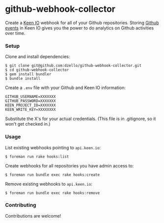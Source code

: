 # github-webhook-collector

Create a [Keen IO](https://keen.io/) webhook for all of your Github repositories.
Storing [Github events](https://developer.github.com/webhooks/#events) in Keen IO gives you the power to do analytics on Github activities over time.

### Setup

Clone and install dependencies:

``` shell
$ git clone git@github.com:dzello/github-webhook-collector.git
$ cd github-webhook-collector
$ gem install bundler
$ bundle install
```

Create a `.env` file with your Github and Keen IO information:

```
GITHUB_USERNAME=XXXXXXX
GITHUB_PASSWORD=XXXXXXX
KEEN_PROJECT_ID=XXXXXXX
KEEN_WRITE_KEY=XXXXXXXX
```

Substitute the X's for your actual credentials. (This file is in .gitignore, so it won't get checked in.)

### Usage

List existing webhooks pointing to `api.keen.io`:

``` shell
$ foreman run rake hooks:list
```

Create webhooks for all repositories you have admin access to:

``` shell
$ foreman run bundle exec rake hooks:create
```

Remove existing webhooks to `api.keen.io`:

``` shell
$ foreman run bundle exec rake hooks:remove
```

### Contributing

Contributions are welcome!
